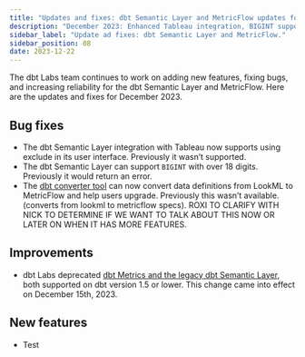 ```yaml
---
title: "Updates and fixes: dbt Semantic Layer and MetricFlow updates for December 2023."
description: "December 2023: Enhanced Tableau integration, BIGINT support, LookML to MetricFlow conversion, and deprecation of legacy features."
sidebar_label: "Update ad fixes: dbt Semantic Layer and MetricFlow."
sidebar_position: 08
date: 2023-12-22
---
```

The dbt Labs team continues to work on adding new features, fixing bugs, and increasing reliability for the dbt Semantic Layer and MetricFlow. Here are the updates and fixes for December 2023.

## Bug fixes
- The dbt Semantic Layer integration with Tableau now supports using exclude in its user interface. Previously it wasn’t supported.
- The dbt Semantic Layer can support `BIGINT` with over 18 digits. Previously it would return an error.
- The [dbt converter tool](https://github.com/dbt-labs/dbt-converter) can now convert data definitions from LookML to MetricFlow and help users upgrade. Previously this wasn’t available. (converts from lookml to metricflow specs). ROXI TO CLARIFY WITH NICK TO DETERMINE IF WE WANT TO TALK ABOUT THIS NOW OR LATER ON WHEN IT HAS MORE FEATURES.

## Improvements
- dbt Labs deprecated [dbt Metrics and the legacy dbt Semantic Layer](/docs/dbt-versions/release-notes/Dec-2023/legacy-sl), both supported on dbt version 1.5 or lower. This change came into effect on December 15th, 2023.

## New features
- Test
